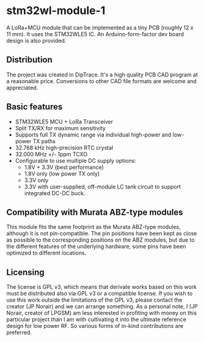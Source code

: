 # stm32wl-module-1
A LoRa+MCU module that can be implemented as a tiny PCB (roughly 12 x 11 mm).  It uses the STM32WLE5 IC.  An Arduino-form-factor dev board design is also provided.

## Distribution ##
The project was created in DipTrace.  It's a high quality PCB CAD program at a reasonable price.  Conversions to other CAD file formats are welcome and appreciated.

## Basic features ##
* STM32WLE5 MCU + LoRa Transceiver
* Split TX/RX for maximum sensitivity
* Supports full TX dynamic range via individual high-power and low-power TX paths
* 32.768 kHz high-precision RTC crystal
* 32.000 MHz +/- 1ppm TCXO
* Configurable to use multiple DC supply options:
  * 1.8V + 3.3V (best performance)
  * 1.8V only (low power TX only)
  * 3.3V only
  * 3.3V with user-supplied, off-module LC tank circuit to support integrated DC-DC buck.

## Compatibility with Murata ABZ-type modules ##
This module fits the same footprint as the Murata ABZ-type modules, although it is not pin-compatible.  The pin positions have been kept as close as possible to the corresponding positions on the ABZ modules, but due to the different features of the underlying hardware, some pins have been optimized to different locations.

## Licensing ##
The license is GPL v3, which means that derivate works based on this work must be distributed also via GPL v3 or a compatible license.  If you wish to use this work outside the limitations of the GPL v3, please contact the creator (JP Norair) and we can arrange something.  As a personal note, I (JP Norair, creator of LPGSM) am less interested in profiting with money on this particular project than I am with cultivating it into the ultimate reference design for low power RF.  So various forms of in-kind contributions are preferred.

